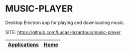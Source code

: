 # MUSIC-PLAYER

 Desktop Electron app for playing and downloading music.

 SITE: https://github.com/LucasHazardous/music-player

 | [Applications](https://portable-linux-apps.github.io/apps.html) | [Home](https://portable-linux-apps.github.io)
 | --- | --- |
